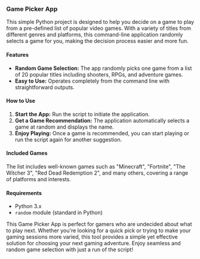 ### Game Picker App

This simple Python project is designed to help you decide on a game to play from a pre-defined list of popular video games. With a variety of titles from different genres and platforms, this command-line application randomly selects a game for you, making the decision process easier and more fun.

#### Features
- **Random Game Selection:** The app randomly picks one game from a list of 20 popular titles including shooters, RPGs, and adventure games.
- **Easy to Use:** Operates completely from the command line with straightforward outputs.

#### How to Use
1. **Start the App:** Run the script to initiate the application.
2. **Get a Game Recommendation:** The application automatically selects a game at random and displays the name.
3. **Enjoy Playing:** Once a game is recommended, you can start playing or run the script again for another suggestion.

#### Included Games
The list includes well-known games such as "Minecraft", "Fortnite", "The Witcher 3", "Red Dead Redemption 2", and many others, covering a range of platforms and interests.

#### Requirements
- Python 3.x
- `random` module (standard in Python)

This Game Picker App is perfect for gamers who are undecided about what to play next. Whether you're looking for a quick pick or trying to make your gaming sessions more varied, this tool provides a simple yet effective solution for choosing your next gaming adventure. Enjoy seamless and random game selection with just a run of the script!
